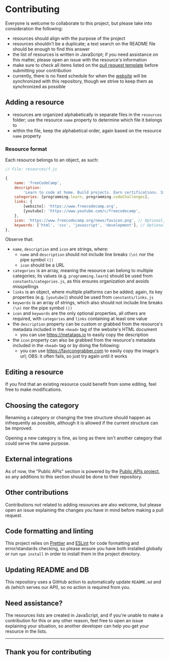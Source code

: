 # Contributing

Everyone is welcome to collaborate to this project, but please take into consideration the following:

-   resources should align with the purpose of the project
-   resources shouldn't be a duplicate; a text search on the README file should be enough to find this answer
-   the list of resources is written in JavaScript; if you need assistance on this matter, please open an issue with the resource's information
-   make sure to check all items listed on the [pull request template](PULL_REQUEST_TEMPLATE.md) before submitting your contribution
-   currently, there is no fixed schedule for when the [website](https://devresourc.es/?ref=github-contributing) will be synchronized with this repository, though we strive to keep them as synchronized as possible

## Adding a resource

-   resources are organized alphabetically in separate files in the `resources` folder; use the resource `name` property to determine which file it belongs to
-   within the file, keep the alphabetical order, again based on the resource `name` property

### Resource format

Each resource belongs to an object, as such:

```javascript
// File: resources/f.js

{
    name: 'freeCodeCamp',
    description:
        'Learn to code at home. Build projects. Earn certifications. Since 2014, more than 40,000 freeCodeCamp.org graduates have gotten jobs at tech companies including Google, Apple, Amazon, and Microsoft.',
    categories: [programming.learn, programming.codeChallenges],
    links: {
        [website]: 'https://www.freecodecamp.org',
        [youtube]: 'https://www.youtube.com/c/freecodecamp',
    },
    icon: 'https://www.freecodecamp.org/news/favicon.png', // Optional, but good for the README file
    keywords: ['html', 'css', 'javascript', 'development'], // Optional, but useful for the search feature on the website
},
```

Observe that:

-   `name`, `description` and `icon` are strings, where:
    -   `name` and `description` should not include line breaks `(\n)` nor the pipe symbol `(|)`
    -   `icon` should be a URL
-   `categories` is an array, meaning the resource can belong to multiple categories; its values (e.g. `programming.learn`) should be used from `constants/categories.js`, as this ensures organization and avoids misspellings
-   `links` is an object, where multiple platforms can be added; again, its key properties (e.g. `[youtube]`) should be used from `constants/links.js`
-   `keywords` is an array of strings, which also should not include line breaks `(\n)` nor the pipe symbol `(|)`
-   `icon` and `keywords` are the only optional properties, all others are required, with `categories` and `links` containing at least one value
-   the `description` property can be custom or grabbed from the resource's metadata included in the `<head>` tag of the website's HTML document
    -   you can use https://metatags.io to easily copy the description
-   the `icon` property can also be grabbed from the resource's metadata included in the `<head>` tag or by doing the following:
    -   you can use https://favicongrabber.com to easily copy the image's url; OBS: it often fails, so just try again until it works

## Editing a resource

If you find that an existing resource could benefit from some editing, feel free to make modifications.

## Choosing the category

Renaming a category or changing the tree structure should happen as infrequently as possible, although it is allowed if the current structure can be improved.

Opening a new category is fine, as long as there isn't another category that could serve the same purpose.

## External integrations

As of now, the "Public APIs" section is powered by the [Public APIs project](https://github.com/public-apis/public-apis), so any additions to this section should be done to their repository.

## Other contributions

Contributions not related to adding resources are also welcome, but please open an issue explaining the changes you have in mind before making a pull request.

## Code formatting and linting

This project relies on [Prettier](https://prettier.io/) and [ESLint](https://eslint.org/) for code formatting and error/standards checking, so please ensure you have both installed globally or run `npm install` in order to install them in the project directory.

## Updating README and DB

This repository uses a GitHub action to automatically update `README.md` and `db` (which serves our API), so no action is required from you.

## Need assistance?

The resources lists are created in JavaScript, and if you're unable to make a contribution for this or any other reason, feel free to open an issue explaining your situation, so another developer can help you get your resource in the lists.

---

## Thank you for contributing
